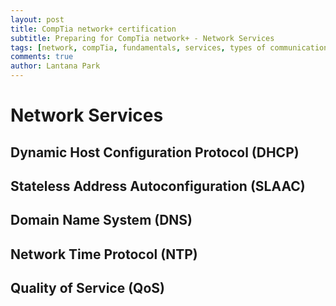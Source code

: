 ```yaml
---
layout: post
title: CompTia network+ certification
subtitle: Preparing for CompTia network+ - Network Services
tags: [network, compTia, fundamentals, services, types of communication]
comments: true
author: Lantana Park
---
```


# Network Services

## Dynamic Host Configuration Protocol (DHCP)

## Stateless Address Autoconfiguration (SLAAC)

## Domain Name System (DNS)

## Network Time Protocol (NTP)

## Quality of Service (QoS)
